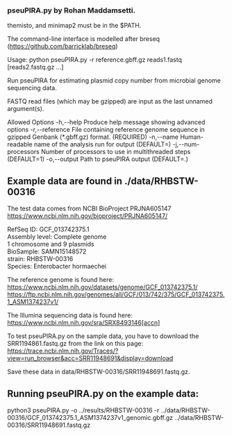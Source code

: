 ### pseuPIRA.py by Rohan Maddamsetti.

themisto, and minimap2 must be in the $PATH.

The command-line interface is modelled after breseq (https://github.com/barricklab/breseq)

Usage: python pseuPIRA.py -r reference.gbff.gz reads1.fastq [reads2.fastq.gz ...]

Run pseuPIRA for estimating plasmid copy number from microbial genome sequencing data.

FASTQ read files (which may be gzipped) are input as the last unnamed argument(s).

Allowed Options
  -h,--help                        Produce help message showing advanced options
  -r,--reference <arg>             File containing reference genome sequence in gzipped Genbank (*.gbff.gz) format. (REQUIRED)
  -n,--name <arg>                  Human-readable name of the analysis run for output (DEFAULT=<none>)
  -j,--num-processors <arg>        Number of processors to use in multithreaded steps (DEFAULT=1)
  -o,--output <arg>                Path to pseuPIRA output (DEFAULT=.)


## Example data are found in ./data/RHBSTW-00316

The test data comes from NCBI BioProject PRJNA605147
https://www.ncbi.nlm.nih.gov/bioproject/PRJNA605147/

RefSeq ID: GCF_013742375.1  
Assembly level: Complete genome  
1 chromosome and 9 plasmids  
BioSample: SAMN15148572  
strain: RHBSTW-00316  
Species: Enterobacter hormaechei  

The reference genome is found here:
https://www.ncbi.nlm.nih.gov/datasets/genome/GCF_013742375.1/
https://ftp.ncbi.nlm.nih.gov/genomes/all/GCF/013/742/375/GCF_013742375.1_ASM1374237v1/

The Illumina sequencing data is found here:
https://www.ncbi.nlm.nih.gov/sra/SRX8493146[accn]


To test pseuPIRA.py on the sample data, you have to download the SRR1194861.fastq.gz from the link on this page:
https://trace.ncbi.nlm.nih.gov/Traces/?view=run_browser&acc=SRR11948691&display=download  

Save these data in data/RHBSTW-00316/SRR11948691.fastq.gz.

## Running pseuPIRA.py on the example data:
python3 pseuPIRA.py -o ../results/RHBSTW-00316 -r ../data/RHBSTW-00316/GCF_013742375.1_ASM1374237v1_genomic.gbff.gz ../data/RHBSTW-00316/SRR11948691.fastq.gz

